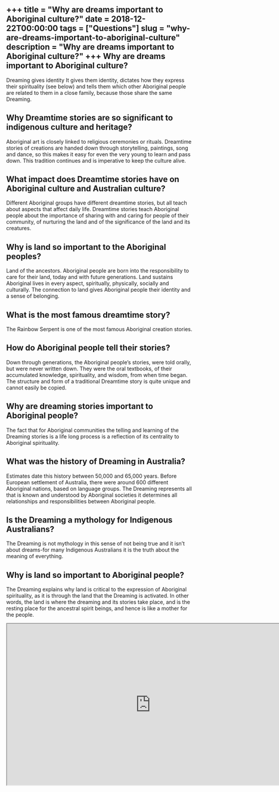 +++
title = "Why are dreams important to Aboriginal culture?"
date = 2018-12-22T00:00:00
tags = ["Questions"]
slug = "why-are-dreams-important-to-aboriginal-culture"
description = "Why are dreams important to Aboriginal culture?"
+++
Why are dreams important to Aboriginal culture?
-----------------------------------------------

Dreaming gives identity It gives them identity, dictates how they express their spirituality (see below) and tells them which other Aboriginal people are related to them in a close family, because those share the same Dreaming.

Why Dreamtime stories are so significant to indigenous culture and heritage?
----------------------------------------------------------------------------

Aboriginal art is closely linked to religious ceremonies or rituals. Dreamtime stories of creations are handed down through storytelling, paintings, song and dance, so this makes it easy for even the very young to learn and pass down. This tradition continues and is imperative to keep the culture alive.

What impact does Dreamtime stories have on Aboriginal culture and Australian culture?
-------------------------------------------------------------------------------------

Different Aboriginal groups have different dreamtime stories, but all teach about aspects that affect daily life. Dreamtime stories teach Aboriginal people about the importance of sharing with and caring for people of their community, of nurturing the land and of the significance of the land and its creatures.

Why is land so important to the Aboriginal peoples?
---------------------------------------------------

Land of the ancestors. Aboriginal people are born into the responsibility to care for their land, today and with future generations. Land sustains Aboriginal lives in every aspect, spiritually, physically, socially and culturally. The connection to land gives Aboriginal people their identity and a sense of belonging.

What is the most famous dreamtime story?
----------------------------------------

The Rainbow Serpent is one of the most famous Aboriginal creation stories.

How do Aboriginal people tell their stories?
--------------------------------------------

Down through generations, the Aboriginal people’s stories, were told orally, but were never written down. They were the oral textbooks, of their accumulated knowledge, spirituality, and wisdom, from when time began. The structure and form of a traditional Dreamtime story is quite unique and cannot easily be copied.

Why are dreaming stories important to Aboriginal people?
--------------------------------------------------------

The fact that for Aboriginal communities the telling and learning of the Dreaming stories is a life long process is a reflection of its centrality to Aboriginal spirituality.

What was the history of Dreaming in Australia?
----------------------------------------------

Estimates date this history between 50,000 and 65,000 years. Before European settlement of Australia, there were around 600 different Aboriginal nations, based on language groups. The Dreaming represents all that is known and understood by Aboriginal societies it determines all relationships and responsibilities between Aboriginal people.

Is the Dreaming a mythology for Indigenous Australians?
-------------------------------------------------------

The Dreaming is not mythology in this sense of not being true and it isn’t about dreams-for many Indigenous Australians it is the truth about the meaning of everything.

Why is land so important to Aboriginal people?
----------------------------------------------

The Dreaming explains why land is critical to the expression of Aboriginal spirituality, as it is through the land that the Dreaming is activated. In other words, the land is where the dreaming and its stories take place, and is the resting place for the ancestral spirit beings, and hence is like a mother for the people.

<iframe allow="accelerometer; autoplay; clipboard-write; encrypted-media; gyroscope; picture-in-picture" allowfullscreen="" class="__youtube_prefs__  epyt-is-override  no-lazyload" data-no-lazy="1" data-origheight="433" data-origwidth="770" data-skipgform_ajax_framebjll="" height="433" id="_ytid_88296" loading="lazy" src="https://www.youtube.com/embed/m7lue7qGeVI?enablejsapi=1&autoplay=0&cc_load_policy=0&cc_lang_pref=&iv_load_policy=1&loop=0&modestbranding=0&rel=1&fs=1&playsinline=0&autohide=2&theme=dark&color=red&controls=1&" title="YouTube player" width="770"></iframe>
